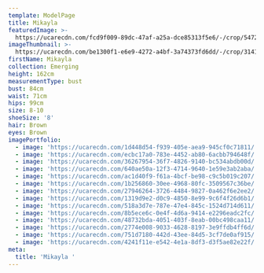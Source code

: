 ```yaml
---
template: ModelPage
title: Mikayla
featuredImage: >-
  https://ucarecdn.com/fcd9f009-89dc-47af-a25a-dce85313f5e6/-/crop/5472x2941/0,0/-/preview/
imageThumbnail: >-
  https://ucarecdn.com/be1300f1-e6e9-4272-a4bf-3a74373fd6dd/-/crop/3141x3805/0,0/-/preview/
firstName: Mikayla
collection: Emerging
height: 162cm
measurementType: bust
bust: 84cm
waist: 71cm
hips: 99cm
size: 8-10
shoeSize: '8'
hair: Brown
eyes: Brown
imagePortfolio:
  - image: 'https://ucarecdn.com/1d448d54-f939-405e-aea9-945cf0c71811/'
  - image: 'https://ucarecdn.com/ecbc17a0-783e-4452-ab80-6acbb794648f/'
  - image: 'https://ucarecdn.com/36267954-36f7-4826-9140-bc534abdb00d/'
  - image: 'https://ucarecdn.com/640ae50a-12f3-4714-9640-1e59e3ab2aba/'
  - image: 'https://ucarecdn.com/ac1d40f9-f61a-4bcf-be98-c9c5b019c207/'
  - image: 'https://ucarecdn.com/1b256860-30ee-4968-80fc-3509567c36be/'
  - image: 'https://ucarecdn.com/27946264-3726-4484-9827-0a462f6e2ee2/'
  - image: 'https://ucarecdn.com/1319d9e2-d0c9-4850-8e99-9c6f4f26d6b1/'
  - image: 'https://ucarecdn.com/518a3d7e-787e-47e4-845c-1524d714d611/'
  - image: 'https://ucarecdn.com/8b5ece6c-0e4f-4d6a-9414-e2296eadc2fc/'
  - image: 'https://ucarecdn.com/48732bda-4051-403f-8eab-00bc498caa11/'
  - image: 'https://ucarecdn.com/2774e008-9033-4628-8197-3e9ffdb4ff6d/'
  - image: 'https://ucarecdn.com/751d7180-442d-43ee-84d5-3cf7de0af915/'
  - image: 'https://ucarecdn.com/4241f11e-e542-4e1a-8df3-d3f5ae82e22f/'
meta:
  title: 'Mikayla '
---
```


